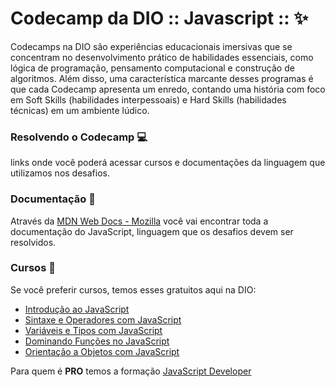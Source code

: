 # Codecamp da DIO :: Javascript :: ✨

Codecamps na DIO são experiências educacionais imersivas que se concentram no desenvolvimento prático de habilidades essenciais, como lógica de programação, pensamento computacional e construção de algoritmos. Além disso, uma característica marcante desses programas é que cada Codecamp apresenta um enredo, contando uma história com foco em Soft Skills (habilidades interpessoais) e Hard Skills (habilidades técnicas) em um ambiente lúdico.

### Resolvendo o Codecamp 💻

links onde você poderá acessar cursos e documentações da linguagem que utilizamos nos desafios.

### Documentação 📰

Através da [MDN Web Docs - Mozilla](https://developer.mozilla.org/pt-BR/docs/Web/JavaScript) você vai encontrar toda a documentação do JavaScript, linguagem que os desafios devem ser resolvidos.

### Cursos 📘

Se você preferir cursos, temos esses gratuitos aqui na DIO:
* [Introdução ao JavaScript](https://web.dio.me/course/introducao-ao-javascript/learning/ecf563b8-92b8-4061-95f3-66e32b1014cf)
* [Sintaxe e Operadores com JavaScript](https://web.dio.me/course/sintaxe-e-operadores-javascript/learning/6e83ba51-9a4d-4c0f-9537-f23e9aa7458a)
* [Variáveis e Tipos com JavaScript](https://web.dio.me/course/variaveis-e-tipos-com-javascript/learning/f0fb48d7-aaab-4f2d-a8bf-08b426f345e5)
* [Dominando Funções no JavaScript](https://web.dio.me/course/dominando-funcoes-em-javascript/learning/183f95d6-d7cc-4ccb-84d7-f2ecc6f3aa01)
* [Orientação a Objetos com JavaScript](https://web.dio.me/course/orientacao-a-objetos-com-javascript/learning/cc1e176c-b883-4d19-a549-d04afd247687)

Para quem é **PRO** temos a formação [JavaScript Developer](http://web.dio.me/track/formacao-javascript-developer)
